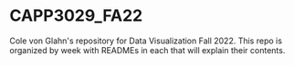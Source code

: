 # CAPP3029_FA22

Cole von Glahn's repository for Data Visualization Fall 2022. This repo is organized by week with READMEs in each that will explain their contents.
